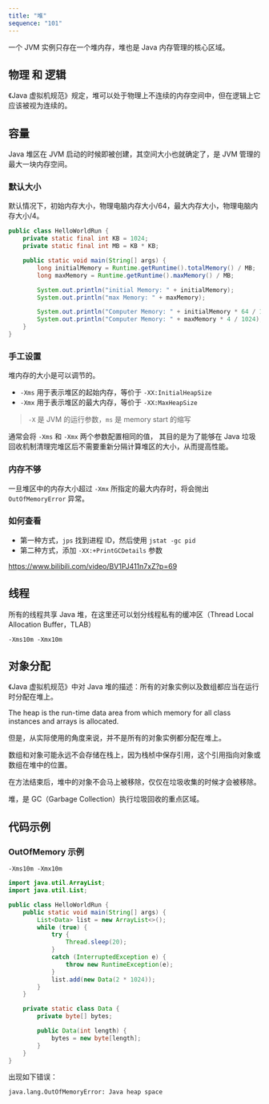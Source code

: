 ```yaml
---
title: "堆"
sequence: "101"
---
```


一个 JVM 实例只存在一个堆内存，堆也是 Java 内存管理的核心区域。

## 物理 和 逻辑

《Java 虚拟机规范》规定，堆可以处于物理上不连续的内存空间中，但在逻辑上它应该被视为连续的。

## 容量

Java 堆区在 JVM 启动的时候即被创建，其空间大小也就确定了，是 JVM 管理的最大一块内存空间。

### 默认大小

默认情况下，初始内存大小，物理电脑内存大小/64，最大内存大小，物理电脑内存大小/4。

```java
public class HelloWorldRun {
    private static final int KB = 1024;
    private static final int MB = KB * KB;

    public static void main(String[] args) {
        long initialMemory = Runtime.getRuntime().totalMemory() / MB;
        long maxMemory = Runtime.getRuntime().maxMemory() / MB;

        System.out.println("initial Memory: " + initialMemory);
        System.out.println("max Memory: " + maxMemory);

        System.out.println("Computer Memory: " + initialMemory * 64 / 1024);
        System.out.println("Computer Memory: " + maxMemory * 4 / 1024);
    }
}
```

### 手工设置

堆内存的大小是可以调节的。

- `-Xms` 用于表示堆区的起始内存，等价于 `-XX:InitialHeapSize`
- `-Xmx` 用于表示堆区的最大内存，等价于 `-XX:MaxHeapSize`

> `-X` 是 JVM 的运行参数，`ms` 是 memory start 的缩写

通常会将 `-Xms` 和 `-Xmx` 两个参数配置相同的值，
其目的是为了能够在 Java 垃圾回收机制清理完堆区后不需要重新分隔计算堆区的大小，从而提高性能。

### 内存不够

一旦堆区中的内存大小超过 `-Xmx` 所指定的最大内存时，将会抛出 `OutOfMemoryError` 异常。

### 如何查看

- 第一种方式，`jps` 找到进程 ID，然后使用 `jstat -gc pid`
- 第二种方式，添加 `-XX:+PrintGCDetails` 参数

https://www.bilibili.com/video/BV1PJ411n7xZ?p=69

## 线程

所有的线程共享 Java 堆，在这里还可以划分线程私有的缓冲区（Thread Local Allocation Buffer，TLAB）

```text
-Xms10m -Xmx10m
```

## 对象分配

《Java 虚拟机规范》中对 Java 堆的描述：所有的对象实例以及数组都应当在运行时分配在堆上。

The heap is the run-time data area
from which memory for all class instances and arrays is allocated.

但是，从实际使用的角度来说，并不是所有的对象实例都分配在堆上。

数组和对象可能永远不会存储在栈上，因为栈桢中保存引用，这个引用指向对象或数组在堆中的位置。

在方法结束后，堆中的对象不会马上被移除，仅仅在垃圾收集的时候才会被移除。

堆，是 GC（Garbage Collection）执行垃圾回收的重点区域。

## 代码示例

### OutOfMemory 示例

```text
-Xms10m -Xmx10m
```

```java
import java.util.ArrayList;
import java.util.List;

public class HelloWorldRun {
    public static void main(String[] args) {
        List<Data> list = new ArrayList<>();
        while (true) {
            try {
                Thread.sleep(20);
            }
            catch (InterruptedException e) {
                throw new RuntimeException(e);
            }
            list.add(new Data(2 * 1024));
        }
    }

    private static class Data {
        private byte[] bytes;

        public Data(int length) {
            bytes = new byte[length];
        }
    }
}
```

出现如下错误：

```text
java.lang.OutOfMemoryError: Java heap space
```

